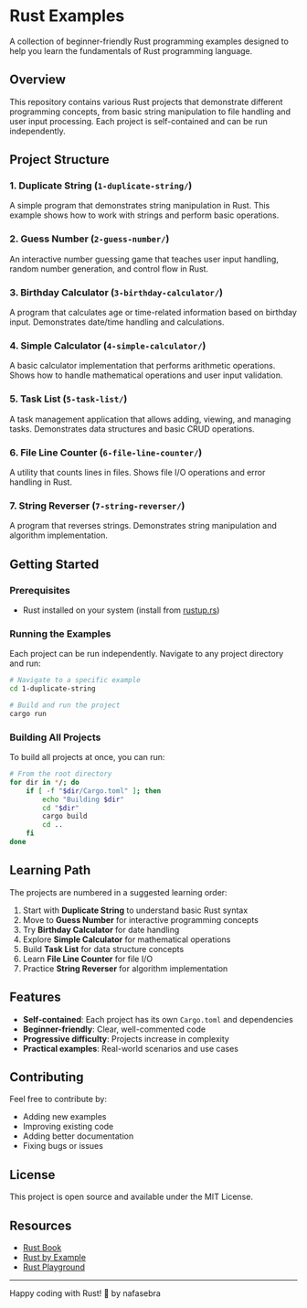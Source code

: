 # Rust Examples

A collection of beginner-friendly Rust programming examples designed to help you learn the fundamentals of Rust programming language.

## Overview

This repository contains various Rust projects that demonstrate different programming concepts, from basic string manipulation to file handling and user input processing. Each project is self-contained and can be run independently.

## Project Structure

### 1. Duplicate String (`1-duplicate-string/`)
A simple program that demonstrates string manipulation in Rust. This example shows how to work with strings and perform basic operations.

### 2. Guess Number (`2-guess-number/`)
An interactive number guessing game that teaches user input handling, random number generation, and control flow in Rust.

### 3. Birthday Calculator (`3-birthday-calculator/`)
A program that calculates age or time-related information based on birthday input. Demonstrates date/time handling and calculations.

### 4. Simple Calculator (`4-simple-calculator/`)
A basic calculator implementation that performs arithmetic operations. Shows how to handle mathematical operations and user input validation.

### 5. Task List (`5-task-list/`)
A task management application that allows adding, viewing, and managing tasks. Demonstrates data structures and basic CRUD operations.

### 6. File Line Counter (`6-file-line-counter/`)
A utility that counts lines in files. Shows file I/O operations and error handling in Rust.

### 7. String Reverser (`7-string-reverser/`)
A program that reverses strings. Demonstrates string manipulation and algorithm implementation.

## Getting Started

### Prerequisites
- Rust installed on your system (install from [rustup.rs](https://rustup.rs/))

### Running the Examples

Each project can be run independently. Navigate to any project directory and run:

```bash
# Navigate to a specific example
cd 1-duplicate-string

# Build and run the project
cargo run
```

### Building All Projects

To build all projects at once, you can run:

```bash
# From the root directory
for dir in */; do
    if [ -f "$dir/Cargo.toml" ]; then
        echo "Building $dir"
        cd "$dir"
        cargo build
        cd ..
    fi
done
```

## Learning Path

The projects are numbered in a suggested learning order:

1. Start with **Duplicate String** to understand basic Rust syntax
2. Move to **Guess Number** for interactive programming concepts
3. Try **Birthday Calculator** for date handling
4. Explore **Simple Calculator** for mathematical operations
5. Build **Task List** for data structure concepts
6. Learn **File Line Counter** for file I/O
7. Practice **String Reverser** for algorithm implementation

## Features

- **Self-contained**: Each project has its own `Cargo.toml` and dependencies
- **Beginner-friendly**: Clear, well-commented code
- **Progressive difficulty**: Projects increase in complexity
- **Practical examples**: Real-world scenarios and use cases

## Contributing

Feel free to contribute by:
- Adding new examples
- Improving existing code
- Adding better documentation
- Fixing bugs or issues

## License

This project is open source and available under the MIT License.

## Resources

- [Rust Book](https://doc.rust-lang.org/book/)
- [Rust by Example](https://doc.rust-lang.org/rust-by-example/)
- [Rust Playground](https://play.rust-lang.org/)

---

Happy coding with Rust! 🦀 by nafasebra
